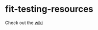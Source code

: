 # fit-testing-resources

Check out the [wiki](https://github.com/emcee5601/fit-testing-resources/wiki)
